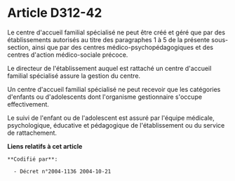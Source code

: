 # Article D312-42

Le centre d'accueil familial spécialisé ne peut être créé et géré que par des établissements autorisés au titre des
paragraphes 1 à 5 de la présente sous-section, ainsi que par des centres médico-psychopédagogiques et des centres d'action
médico-sociale précoce.

Le directeur de l'établissement auquel est rattaché un centre d'accueil familial spécialisé assure la gestion du centre.

Un centre d'accueil familial spécialisé ne peut recevoir que les catégories d'enfants ou d'adolescents dont l'organisme
gestionnaire s'occupe effectivement.

Le suivi de l'enfant ou de l'adolescent est assuré par l'équipe médicale, psychologique, éducative et pédagogique de
l'établissement ou du service de rattachement.

**Liens relatifs à cet article**

	**Codifié par**:

	  - Décret n°2004-1136 2004-10-21
